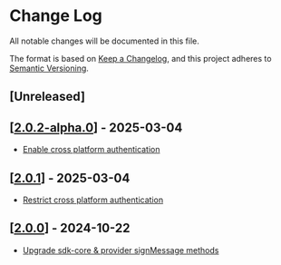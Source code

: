 # Change Log

All notable changes will be documented in this file.

The format is based on [Keep a Changelog](https://keepachangelog.com/en/1.0.0/),
and this project adheres to [Semantic Versioning](https://semver.org/spec/v2.0.0.html).

## [Unreleased]

## [[2.0.2-alpha.0](https://github.com/multiversx/mx-sdk-js-passkey-provider/pull/18)] - 2025-03-04
- [Enable cross platform authentication](https://github.com/multiversx/mx-sdk-js-passkey-provider/pull/18)

## [[2.0.1](https://github.com/multiversx/mx-sdk-js-passkey-provider/pull/16)] - 2025-03-04
- [Restrict cross platform authentication](https://github.com/multiversx/mx-sdk-js-passkey-provider/pull/16)

## [[2.0.0](https://github.com/multiversx/mx-sdk-js-passkey-provider/pull/15)] - 2024-10-22

- [Upgrade sdk-core & provider signMessage methods](https://github.com/multiversx/mx-sdk-js-passkey-provider/pull/14)



